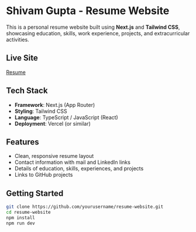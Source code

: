 
# Shivam Gupta - Resume Website

This is a personal resume website built using **Next.js** and **Tailwind CSS**, showcasing  education, skills, work experience, projects, and extracurricular activities.

##  Live Site

[Resume](https://resume-iota-teal.vercel.app/)

##  Tech Stack

- **Framework**: Next.js (App Router)
- **Styling**: Tailwind CSS
- **Language**: TypeScript / JavaScript (React)
- **Deployment**: Vercel (or similar)

##  Features

- Clean, responsive resume layout
- Contact information with mail and LinkedIn links
- Details of education, skills, experiences, and projects
- Links to GitHub projects


##  Getting Started

```bash
git clone https://github.com/yourusername/resume-website.git
cd resume-website
npm install
npm run dev

